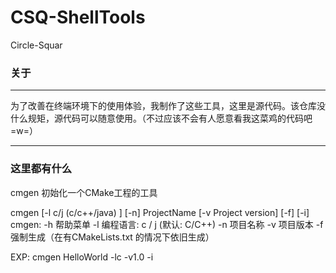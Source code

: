 # CSQ-ShellTools

<div>Circle-Squar</div>

### 关于

---

​	为了改善在终端环境下的使用体验，我制作了这些工具，这里是源代码。该仓库没什么规矩，源代码可以随意使用。（不过应该不会有人愿意看我这菜鸡的代码吧 =w=）

---

### 这里都有什么

cmgen 初始化一个CMake工程的工具

cmgen [-l c/j (c/c++/java) ] [-n] ProjectName [-v Project version] [-f] [-i]
cmgen: 
  -h 帮助菜单
  -l 编程语言: c / j (默认: C/C++)
  -n 项目名称
  -v 项目版本
  -f 强制生成（在有CMakeLists.txt 的情况下依旧生成）

EXP: cmgen HelloWorld -lc -v1.0 -i